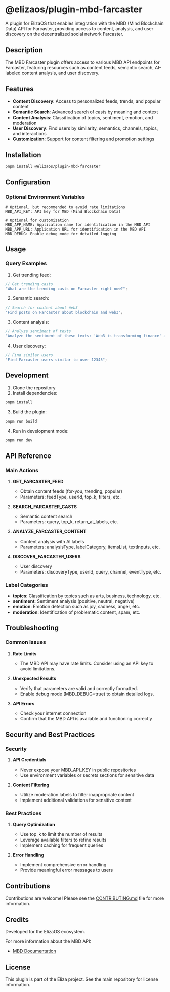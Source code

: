 # @elizaos/plugin-mbd-farcaster

A plugin for ElizaOS that enables integration with the MBD (Mind Blockchain Data) API for Farcaster, providing access to content, analysis, and user discovery on the decentralized social network Farcaster.

## Description

The MBD Farcaster plugin offers access to various MBD API endpoints for Farcaster, featuring resources such as content feeds, semantic search, AI-labeled content analysis, and user discovery.

## Features

- **Content Discovery**: Access to personalized feeds, trends, and popular content
- **Semantic Search**: Advanced search of casts by meaning and context
- **Content Analysis**: Classification of topics, sentiment, emotion, and moderation
- **User Discovery**: Find users by similarity, semantics, channels, topics, and interactions
- **Customization**: Support for content filtering and promotion settings

## Installation

```bash
pnpm install @elizaos/plugin-mbd-farcaster
```

## Configuration

### Optional Environment Variables

```env
# Optional, but recommended to avoid rate limitations
MBD_API_KEY: API key for MBD (Mind Blockchain Data)

# Optional for customization
MBD_APP_NAME: Application name for identification in the MBD API
MBD_APP_URL: Application URL for identification in the MBD API
MBD_DEBUG: Enable debug mode for detailed logging
```

## Usage

### Query Examples

1. Get trending feed:

```typescript
// Get trending casts
"What are the trending casts on Farcaster right now?";
```

2. Semantic search:

```typescript
// Search for content about Web3
"Find posts on Farcaster about blockchain and web3";
```

3. Content analysis:

```typescript
// Analyze sentiment of texts
"Analyze the sentiment of these texts: 'Web3 is transforming finance' and 'NFTs are the future of art'";
```

4. User discovery:

```typescript
// Find similar users
"Find Farcaster users similar to user 12345";
```

## Development

1. Clone the repository
2. Install dependencies:

```bash
pnpm install
```

3. Build the plugin:

```bash
pnpm run build
```

4. Run in development mode:

```bash
pnpm run dev
```

## API Reference

### Main Actions

1. **GET_FARCASTER_FEED**
   - Obtain content feeds (for-you, trending, popular)
   - Parameters: feedType, userId, top_k, filters, etc.

2. **SEARCH_FARCASTER_CASTS**
   - Semantic content search
   - Parameters: query, top_k, return_ai_labels, etc.

3. **ANALYZE_FARCASTER_CONTENT**
   - Content analysis with AI labels
   - Parameters: analysisType, labelCategory, itemsList, textInputs, etc.

4. **DISCOVER_FARCASTER_USERS**
   - User discovery
   - Parameters: discoveryType, userId, query, channel, eventType, etc.

### Label Categories

- **topics**: Classification by topics such as arts, business, technology, etc.
- **sentiment**: Sentiment analysis (positive, neutral, negative)
- **emotion**: Emotion detection such as joy, sadness, anger, etc.
- **moderation**: Identification of problematic content, spam, etc.

## Troubleshooting

### Common Issues

1. **Rate Limits**
   - The MBD API may have rate limits. Consider using an API key to avoid limitations.

2. **Unexpected Results**
   - Verify that parameters are valid and correctly formatted.
   - Enable debug mode (MBD_DEBUG=true) to obtain detailed logs.

3. **API Errors**
   - Check your internet connection
   - Confirm that the MBD API is available and functioning correctly

## Security and Best Practices

### Security

1. **API Credentials**
   - Never expose your MBD_API_KEY in public repositories
   - Use environment variables or secrets sections for sensitive data

2. **Content Filtering**
   - Utilize moderation labels to filter inappropriate content
   - Implement additional validations for sensitive content

### Best Practices

1. **Query Optimization**
   - Use top_k to limit the number of results
   - Leverage available filters to refine results
   - Implement caching for frequent queries

2. **Error Handling**
   - Implement comprehensive error handling
   - Provide meaningful error messages to users

## Contributions

Contributions are welcome! Please see the [CONTRIBUTING.md](CONTRIBUTING.md) file for more information.

## Credits

Developed for the ElizaOS ecosystem.

For more information about the MBD API:
- [MBD Documentation](https://docs.mbd.xyz)

## License

This plugin is part of the Eliza project. See the main repository for license information.